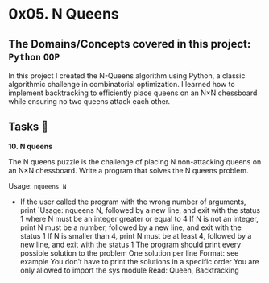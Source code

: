 # 0x05. N Queens
## The Domains/Concepts covered in this project: `Python` `OOP`

In this project I created the N-Queens algorithm using Python, a classic algorithmic challenge in combinatorial optimization. I learned how to implement backtracking to efficiently place queens on an N×N chessboard while ensuring no two queens attack each other.

## Tasks :page_with_curl:

**10. N queens**

The N queens puzzle is the challenge of placing N non-attacking queens on an N×N chessboard. Write a program that solves the N queens problem.

Usage: `nqueens N`
  * If the user called the program with the wrong number of arguments, print `Usage: nqueens N, followed by a new line, and exit with the status 1
where N must be an integer greater or equal to 4
If N is not an integer, print N must be a number, followed by a new line, and exit with the status 1
If N is smaller than 4, print N must be at least 4, followed by a new line, and exit with the status 1
The program should print every possible solution to the problem
One solution per line
Format: see example
You don’t have to print the solutions in a specific order
You are only allowed to import the sys module
Read: Queen, Backtracking
